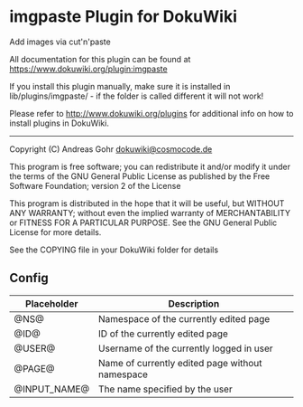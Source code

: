 # imgpaste Plugin for DokuWiki

Add images via cut'n'paste

All documentation for this plugin can be found at
https://www.dokuwiki.org/plugin:imgpaste

If you install this plugin manually, make sure it is installed in
lib/plugins/imgpaste/ - if the folder is called different it
will not work!

Please refer to http://www.dokuwiki.org/plugins for additional info
on how to install plugins in DokuWiki.

----
Copyright (C) Andreas Gohr <dokuwiki@cosmocode.de>

This program is free software; you can redistribute it and/or modify
it under the terms of the GNU General Public License as published by
the Free Software Foundation; version 2 of the License

This program is distributed in the hope that it will be useful,
but WITHOUT ANY WARRANTY; without even the implied warranty of
MERCHANTABILITY or FITNESS FOR A PARTICULAR PURPOSE.  See the
GNU General Public License for more details.

See the COPYING file in your DokuWiki folder for details

## Config


|Placeholder    | Description                                      |
|---------------|--------------------------------------------------|
| @NS@          | Namespace of the currently edited page           |
| @ID@          | ID of the currently edited page                  |
| @USER@        | Username of the currently logged in user         |
| @PAGE@        | Name of currently edited page without namespace  |
| @INPUT_NAME@  | The name specified by the user                   |
